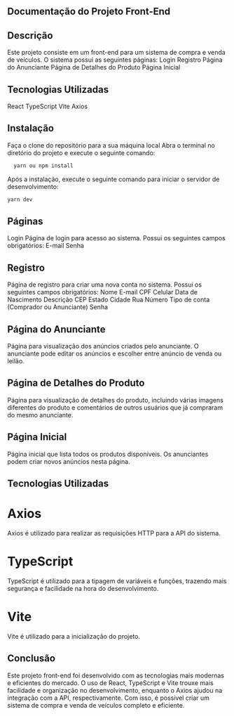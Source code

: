 ## Documentação do Projeto Front-End

## Descrição
Este projeto consiste em um front-end para um sistema de compra e venda de veículos. O sistema possui as seguintes páginas:
Login
Registro
Página do Anunciante
Página de Detalhes do Produto
Página Inicial

## Tecnologias Utilizadas
React
TypeScript
Vite
Axios

## Instalação
Faça o clone do repositório para a sua máquina local
Abra o terminal no diretório do projeto e execute o seguinte comando:
```bash
  yarn ou npm install
```
Após a instalação, execute o seguinte comando para iniciar o servidor de desenvolvimento:
```bash
yarn dev
```

## Páginas
Login
Página de login para acesso ao sistema. Possui os seguintes campos obrigatórios:
E-mail
Senha

## Registro
Página de registro para criar uma nova conta no sistema. Possui os seguintes campos obrigatórios:
Nome
E-mail
CPF
Celular
Data de Nascimento
Descrição
CEP
Estado
Cidade
Rua
Número
Tipo de conta (Comprador ou Anunciante)
Senha

## Página do Anunciante
Página para visualização dos anúncios criados pelo anunciante. O anunciante pode editar os anúncios e escolher entre anúncio de venda ou leilão.

## Página de Detalhes do Produto
Página para visualização de detalhes do produto, incluindo várias imagens diferentes do produto e comentários de outros usuários que já compraram do mesmo anunciante.

## Página Inicial
Página inicial que lista todos os produtos disponíveis. Os anunciantes podem criar novos anúncios nesta página.

## Tecnologias Utilizadas
# Axios
Axios é utilizado para realizar as requisições HTTP para a API do sistema.

# TypeScript
TypeScript é utilizado para a tipagem de variáveis e funções, trazendo mais segurança e facilidade na hora do desenvolvimento.

# Vite
Vite é utilizado para a inicialização do projeto.

## Conclusão
Este projeto front-end foi desenvolvido com as tecnologias mais modernas e eficientes do mercado. O uso de React, TypeScript e Vite trouxe mais facilidade e organização no desenvolvimento, enquanto o Axios ajudou na integração com a API, respectivamente. Com isso, é possível criar um sistema de compra e venda de veículos completo e eficiente.

